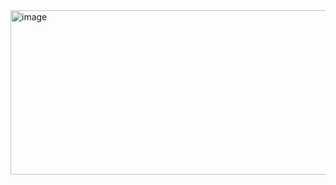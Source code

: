 <img width="1025" height="263" alt="image" src="https://github.com/user-attachments/assets/59db68c7-2bf7-4942-8e80-716de7814fab" />

